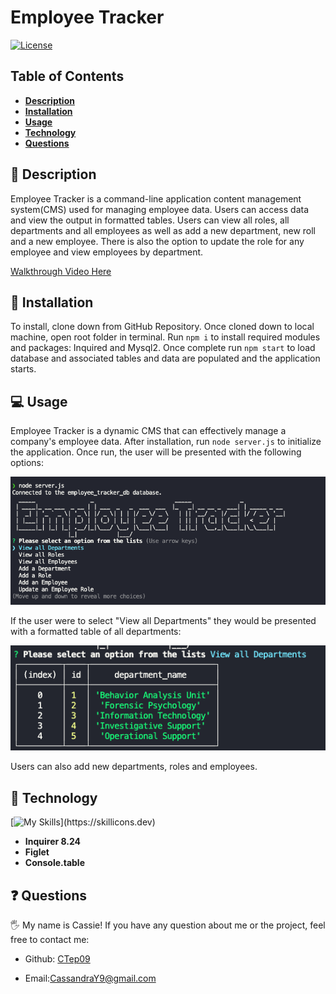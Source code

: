 # Employee Tracker

[![License](https://img.shields.io/badge/license-MIT-ff69b4)](https://opensource.org/license/MIT)

## Table of Contents

- [**Description**](#📑-description)
- [**Installation**](#💾-installation)
- [**Usage**](#💻-usage)
- [**Technology**](#🚀-technology)
- [**Questions**](#❓-questions)

## 📑 Description

Employee Tracker is a command-line application content management system(CMS) used for managing employee data. Users can access data and view the output in formatted tables. Users can view all roles, all departments and all employees as well as add a new department, new roll and a new employee. There is also the option to update the role for any employee and view employees by department. 

[Walkthrough Video Here](https://youtu.be/fa7XoPzHQaEXoPzHQaE)

## 💾 Installation
To install, clone down from GitHub Repository. Once cloned down to local machine, open root folder in terminal. Run `npm i` to install required modules and packages: Inquired and Mysql2. Once complete run `npm start` to load database and associated tables and data are populated and the application starts. 


## 💻 Usage

Employee Tracker is a dynamic CMS that can effectively manage a company's employee data. After installation, run `node server.js` to initialize the application. Once run, the user will be presented with the following options:

![Welcome Screen](./images/initialized-application.png)

If the user were to select "View all Departments" they would be presented with a formatted table of all departments:

![View All Departments Table](./images/all-departments-table.png)

Users can also add new departments, roles and employees.





## 🚀 Technology 
[![My Skills](https://skillicons.dev/icons?i=js,nodejs,mysql,)](https://skillicons.dev)
- **Inquirer 8.24**
- **Figlet**
- **Console.table**

## ❓ Questions

🖐 My name is Cassie! If you have any question about me or the project, feel free to contact me:

- Github: [CTep09](https://github.com/CTep09)

- Email:[CassandraY9@gmail.com](mailto:cassandray9@gmail.com)
